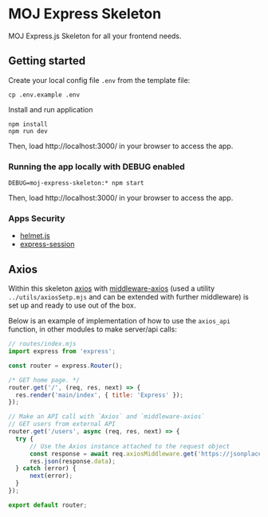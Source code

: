 # MOJ Express Skeleton
MOJ Express.js Skeleton for all your frontend needs.

## Getting started

Create your local config file `.env` from the template file:

```shell
cp .env.example .env
```

Install and run application

```shell
npm install
npm run dev
```

Then, load http://localhost:3000/ in your browser to access the app.

### Running the app locally with DEBUG enabled

`DEBUG=moj-express-skeleton:* npm start`

Then, load http://localhost:3000/ in your browser to access the app.

### Apps Security

- [helmet.js](https://helmetjs.github.io/)
- [express-session](https://www.npmjs.com/package/express-session)


## Axios

Within this skeleton [axios](https://github.com/axios/axios) with [middleware-axios](https://github.com/krutoo/middleware-axios) (used a utility `../utils/axiosSetp.mjs` and can be extended with further middleware) is set up and ready to use out of the box.

Below is an example of implementation of how to use the `axios_api` function, in other modules to make server/api calls:

```mjs
// routes/index.mjs
import express from 'express';

const router = express.Router();

/* GET home page. */
router.get('/', (req, res, next) => {
  res.render('main/index', { title: 'Express' });
});

// Make an API call with `Axios` and `middleware-axios`
// GET users from external API
router.get('/users', async (req, res, next) => {
  try {
      // Use the Axios instance attached to the request object
      const response = await req.axiosMiddleware.get('https://jsonplaceholder.typicode.com/users');
      res.json(response.data);
  } catch (error) {
      next(error);
  }
});

export default router;
```